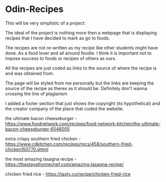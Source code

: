 # Odin-Recipes

This will be very simplistic of a project:

The ideal of the project is nothing more then a webpage that is displaying recipes that I have decided to mark as go to foods. 

The recipes are not re-written as my recipe like other students might have done. As a food lover and all around foodie. I think it is important not to impose success to foods or recipes of others as ours. 

All the recipes are just coded as links to the source of where the recipe is and was obtained from. 

The page will be styled from me personally but the links are keeping the source of the recipe as theres as it should be. Definitely don't wanna crossing the line of plagiarism 

I added a footer section that just shows the copyright (its hypothetical) and the creator company of the place that coded the website. 

the ultimate bacon cheeseburger - https://www.foodnetwork.com/recipes/food-network-kitchen/the-ultimate-bacon-cheeseburger-6546005

extra crispy southern fried chicken - https://www.cdkitchen.com/recipes/recs/458/southern-fried-chicken150770.shtml

the most amazing lasagna recipe - https://thestayathomechef.com/amazing-lasagna-recipe/

chicken fried rice - https://tasty.co/recipe/chicken-fried-rice